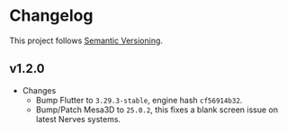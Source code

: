 # Changelog

This project follows [Semantic Versioning](https://semver.org/spec/v2.0.0.html).

## v1.2.0

* Changes
  * Bump Flutter to `3.29.3-stable`, engine hash `cf56914b32`.
  * Bump/Patch Mesa3D to `25.0.2`, this fixes a blank screen issue on latest Nerves systems.